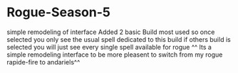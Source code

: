 # Rogue-Season-5
simple remodeling of interface 
Added 2 basic Build most used so once selected you only see the usual spell dedicated to this build
if others build is selected you will just see every single spell available for rogue ^^
Its a simple remodeling interface to be more pleasent to switch from my rogue rapide-fire to andariels^^
